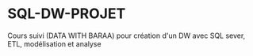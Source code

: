 # SQL-DW-PROJET
Cours suivi (DATA WITH BARAA) pour création d'un DW avec SQL sever, ETL, modélisation et analyse
